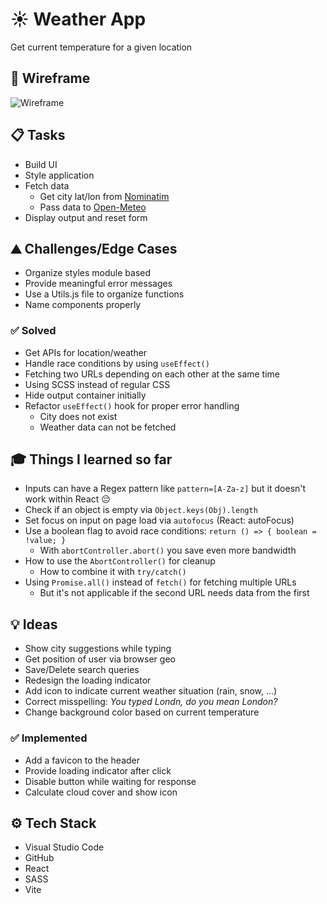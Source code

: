 # ☀️ Weather App

Get current temperature for a given location

## 👀 Wireframe

![Wireframe](https://github.com/user-attachments/assets/f4dfa280-edff-4ac0-b60c-263e3a4c6b3d)

## 📋 Tasks

-   Build UI
-   Style application
-   Fetch data
    -   Get city lat/lon from [Nominatim](https://nominatim.org/release-docs/develop/)
    -   Pass data to [Open-Meteo](https://open-meteo.com/)
-   Display output and reset form

## ⛰️ Challenges/Edge Cases

-   Organize styles module based
-   Provide meaningful error messages
-   Use a Utils.js file to organize functions
-   Name components properly

### ✅ Solved

-   Get APIs for location/weather
-   Handle race conditions by using `useEffect()`
-   Fetching two URLs depending on each other at the same time
-   Using SCSS instead of regular CSS
-   Hide output container initially
-   Refactor `useEffect()` hook for proper error handling
    -   City does not exist
    -   Weather data can not be fetched

## 🎓 Things I learned so far

-   Inputs can have a Regex pattern like `pattern=[A-Za-z]` but it doesn't work within React 😔
-   Check if an object is empty via `Object.keys(Obj).length`
-   Set focus on input on page load via `autofocus` (React: autoFocus)
-   Use a boolean flag to avoid race conditions: `return () => { boolean = !value; }`
    -   With `abortController.abort()` you save even more bandwidth
-   How to use the `AbortController()` for cleanup
    -   How to combine it with `try/catch()`
-   Using `Promise.all()` instead of `fetch()` for fetching multiple URLs
    -   But it's not applicable if the second URL needs data from the first

## 💡 Ideas

-   Show city suggestions while typing
-   Get position of user via browser geo
-   Save/Delete search queries
-   Redesign the loading indicator
-   Add icon to indicate current weather situation (rain, snow, ...)
-   Correct misspelling: _You typed Londn, do you mean London?_
-   Change background color based on current temperature

### ✅ Implemented

-   Add a favicon to the header
-   Provide loading indicator after click
-   Disable button while waiting for response
-   Calculate cloud cover and show icon

## ⚙️ Tech Stack

-   Visual Studio Code
-   GitHub
-   React
-   SASS
-   Vite
